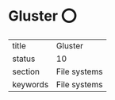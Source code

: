 # Gluster :o:


|          |              |
| -------- | ------------ |
| title    | Gluster      | 
| status   | 10           |
| section  | File systems |
| keywords | File systems |





